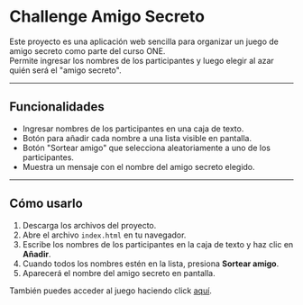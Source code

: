 # Challenge Amigo Secreto

Este proyecto es una aplicación web sencilla para organizar un juego de amigo secreto como parte del curso ONE.  
Permite ingresar los nombres de los participantes y luego elegir al azar quién será el "amigo secreto".

---

## Funcionalidades

- Ingresar nombres de los participantes en una caja de texto.  
- Botón para añadir cada nombre a una lista visible en pantalla.  
- Botón "Sortear amigo" que selecciona aleatoriamente a uno de los participantes.  
- Muestra un mensaje con el nombre del amigo secreto elegido.  

---

## Cómo usarlo

1. Descarga los archivos del proyecto.  
2. Abre el archivo `index.html` en tu navegador.  
3. Escribe los nombres de los participantes en la caja de texto y haz clic en **Añadir**.  
4. Cuando todos los nombres estén en la lista, presiona **Sortear amigo**.  
5. Aparecerá el nombre del amigo secreto en pantalla.

También puedes acceder al juego haciendo click [aquí](https://chiscohdez.github.io/Challenge-Amigo-Secreto--Alura-Oracle/).
